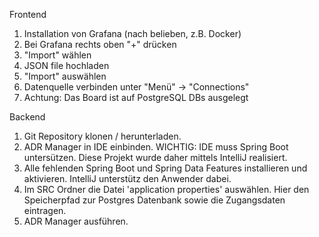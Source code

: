 Frontend
1. Installation von Grafana (nach belieben, z.B. Docker)
2. Bei Grafana rechts oben "+" drücken
3. "Import" wählen
4. JSON file hochladen
5. "Import" auswählen
6. Datenquelle verbinden unter "Menü" -> "Connections"
7. Achtung: Das Board ist auf PostgreSQL DBs ausgelegt

Backend 
1. Git Repository klonen / herunterladen.
2. ADR Manager in IDE einbinden. WICHTIG: IDE muss Spring Boot untersützen. Diese Projekt wurde daher mittels IntelliJ realisiert.
3. Alle fehlenden Spring Boot und Spring Data Features installieren und aktivieren. IntelliJ unterstütz den Anwender dabei.
4. Im SRC Ordner die Datei 'application properties' auswählen. Hier den Speicherpfad zur Postgres Datenbank sowie die Zugangsdaten eintragen.
5. ADR Manager ausführen. 
